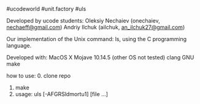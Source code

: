 #ucodeworld
#unit.factory
#uls

Developed by ucode students:
Oleksiy Nechaiev (onechaiev, nechaeff@gmail.com)
Andriy Ilchuk (ailchuk, an_ilchuk27@gmail.com)

Our implementation of the Unix command: ls, using the C programming language.

Developed with:
MacOS X Mojave 10.14.5 (other OS not tested)
clang
GNU make

how to use:
0. clone repo
1. make
2. usage: uls [-AFGRSldmortu1] [file ...]
